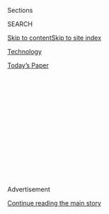<div id="app">

<div>

<div>

<div>

<div class="NYTAppHideMasthead css-1q2w90k e1suatyy0">

<div class="section css-ui9rw0 e1suatyy2">

<div class="css-eph4ug er09x8g0">

<div class="css-6n7j50">

</div>

<span class="css-1dv1kvn">Sections</span>

<div class="css-10488qs">

<span class="css-1dv1kvn">SEARCH</span>

</div>

[Skip to content](#site-content)[Skip to site
index](#site-index)

</div>

<div id="masthead-section-label" class="css-1wr3we4 eaxe0e00">

[Technology](https://www.nytimes.com/section/technology)

</div>

<div class="css-10698na e1huz5gh0">

</div>

</div>

<div id="masthead-bar-one" class="section hasLinks css-15hmgas e1csuq9d3">

<div class="css-uqyvli e1csuq9d0">

</div>

<div class="css-1uqjmks e1csuq9d1">

</div>

<div class="css-9e9ivx">

[](https://myaccount.nytimes.com/auth/login?response_type=cookie&client_id=vi)

</div>

<div class="css-1bvtpon e1csuq9d2">

[Today’s
Paper](https://www.nytimes.com/section/todayspaper)

</div>

</div>

</div>

</div>

<div data-aria-hidden="false">

<div id="site-content" data-role="main">

<div>

<div class="css-1aor85t" style="opacity:0.000000001;z-index:-1;visibility:hidden">

<div class="css-1hqnpie">

<div class="css-epjblv">

<span class="css-17xtcya">[Technology](/section/technology)</span><span class="css-x15j1o">|</span><span class="css-fwqvlz">Why
a Data Breach at a Genealogy Site Has Privacy Experts
Worried</span>

</div>

<div class="css-k008qs">

<div class="css-1iwv8en">

<span class="css-18z7m18"></span>

<div>

</div>

</div>

<span class="css-1n6z4y">https://nyti.ms/2BMBLCj</span>

<div class="css-1705lsu">

<div class="css-4xjgmj">

<div class="css-4skfbu" data-role="toolbar" data-aria-label="Social Media Share buttons, Save button, and Comments Panel with current comment count" data-testid="share-tools">

  - 
  - 
  - 
  - 
    
    <div class="css-6n7j50">
    
    </div>

  - 

</div>

</div>

</div>

</div>

</div>

</div>

<div id="NYT_TOP_BANNER_REGION" class="css-13pd83m">

</div>

<div id="top-wrapper" class="css-1sy8kpn">

<div id="top-slug" class="css-l9onyx">

Advertisement

</div>

[Continue reading the main
story](#after-top)

<div class="ad top-wrapper" style="text-align:center;height:100%;display:block;min-height:250px">

<div id="top" class="place-ad" data-position="top" data-size-key="top">

</div>

</div>

<div id="after-top">

</div>

</div>

<div>

<div id="sponsor-wrapper" class="css-1hyfx7x">

<div id="sponsor-slug" class="css-19vbshk">

Supported by

</div>

[Continue reading the main
story](#after-sponsor)

<div id="sponsor" class="ad sponsor-wrapper" style="text-align:center;height:100%;display:block">

</div>

<div id="after-sponsor">

</div>

</div>

<div class="css-186x18t">

</div>

<div class="css-1vkm6nb ehdk2mb0">

# Why a Data Breach at a Genealogy Site Has Privacy Experts Worried

</div>

Nearly two-thirds of GEDmatch’s users opt out of helping law
enforcement. For a brief window this month, that didn’t matter.

<div class="css-79elbk" data-testid="photoviewer-wrapper">

<div class="css-z3e15g" data-testid="photoviewer-wrapper-hidden">

</div>

<div class="css-1a48zt4 ehw59r15" data-testid="photoviewer-children">

![<span class="css-16f3y1r e13ogyst0" data-aria-hidden="true">The
GEDmatch breach shows what can go wrong when stored genetic information
isn’t adequately
safeguarded.</span><span class="css-cnj6d5 e1z0qqy90" itemprop="copyrightHolder"><span class="css-1ly73wi e1tej78p0">Credit...</span><span><span>James
King-Holmes/Science
Source</span></span></span>](https://static01.nyt.com/images/2020/07/30/arts/00xp-GEDmatch-pix-sub/00xp-GEDmatch-pix-sub-articleLarge.jpg?quality=75&auto=webp&disable=upscale)

</div>

</div>

<div class="css-18e8msd">

<div class="css-vp77d3 epjyd6m0">

<div class="css-1baulvz">

By [<span class="css-1baulvz last-byline" itemprop="name">Heather
Murphy</span>](https://www.nytimes.com/by/heather-murphy)

</div>

</div>

  - 
    
    <div class="css-ld3wwf e16638kd2">
    
    Aug. 1, 2020Updated <span class="css-epvm6">9:48 a.m.
    ET</span>
    
    </div>

  - 
    
    <div class="css-4xjgmj">
    
    <div class="css-pvvomx" data-role="toolbar" data-aria-label="Social Media Share buttons, Save button, and Comments Panel with current comment count" data-testid="share-tools">
    
      - 
      - 
      - 
      - 
        
        <div class="css-6n7j50">
        
        </div>
    
      - 
    
    </div>
    
    </div>

</div>

</div>

<div class="section meteredContent css-1r7ky0e" name="articleBody" itemprop="articleBody">

<div class="css-1fanzo5 StoryBodyCompanionColumn">

<div class="css-53u6y8">

The peculiar matches began early on a Sunday morning. Across the world,
genealogists found that they had numerous new relatives on GEDmatch, a
website known for its role in helping crack the [Golden State Killer
case](https://www.nytimes.com/2020/06/29/us/golden-state-killer-joseph-deangelo.html).

New relatives are typically cause for celebration among genealogists.
But upon close inspection, experienced users noticed that some of the
new relatives seemed to be the DNA equivalent of a Twitter bot or a
Match.com scammer; the DNA did things that actual people’s DNA should
not be able to do.

Others seemed to be suspected murderers and rapists, uploaded by
genealogists working with law enforcement. Users knew that the police
sometimes used the site to try to identify DNA found at crime scenes.
But users found the new profiles strange because they also knew that
profiles made for law enforcement purposes were supposed to be hidden to
prevent tipping off or upsetting a suspect’s relatives amid an
investigation. What really drew attention, however, was the fact that
all one million or so users who had opted not to help law enforcement
had been forced to opt in.

</div>

</div>

<div class="css-nj25e3">

> Gedmatch back up and all kits are still currently switched to police
> accessible <https://t.co/nh91rxpIBI>
> [pic.twitter.com/rN9wHdqSM9](https://t.co/rN9wHdqSM9)
> 
> — Graham Coop (@Graham\_Coop)
> [July 19, 2020](https://twitter.com/Graham_Coop/status/1284882121014702080?ref_src=twsrc%5Etfw)

</div>

<div class="css-1fanzo5 StoryBodyCompanionColumn">

<div class="css-53u6y8">

GEDmatch, a longstanding family history site containing around 1.4
million people’s genetic information, had experienced a data breach. The
peculiar matches were not new uploads but rather the result of two
back-to-back hacks, which overrode existing user settings, according to
Brett Williams, the chief executive of Verogen, a forensic company that
has owned GEDmatch [since
December](https://slate.com/technology/2019/12/gedmatch-verogen-genetic-genealogy-law-enforcement.html).

</div>

</div>

<div class="css-1fanzo5 StoryBodyCompanionColumn">

<div class="css-53u6y8">

Though the growth of genealogy sites has [slowed
slightly](https://www.cnbc.com/2020/01/23/23andme-lays-off-100-people-ceo-anne-wojcicki-explains-why.html)
in recent years, their [use by the
police](https://www.nytimes.com/2019/04/25/us/golden-state-killer-dna.html)
has increased. After the authorities in California used GEDmatch in 2018
to identify [a
suspect](https://www.nytimes.com/2018/04/26/us/joseph-james-deangelo.html)
in the decades-long Golden State Killer case, police departments across
the country began to dig through their cold case files in the hopes that
this new technique could solve old crimes.

And GEDmatch was often their preferred site. Unlike the genealogy
services Ancestry and 23andMe, which are marketed to people who are new
to using DNA to learn about themselves, GEDmatch caters to more advanced
researchers. The site appeals to the police because it allows DNA that
has been processed elsewhere to be uploaded. Verogen has a long history
of working with law enforcement, and the acquisition of GEDmatch further
solidified this collaboration.

Scientists and genealogists say the GEDmatch breach — which exposed more
than a million additional profiles to law enforcement officials — offers
an important window into what can go wrong when those responsible for
storing genetic information fail to take necessary precautions.

In an interview, Mr. Williams said that the first breach occurred early
on July 19. After shutting down the site, his team “covered up the
vulnerability,” he said, and brought it back online, but only briefly.
“On Monday we took the site down again because it was clear the
hackers were trying again,” he said.

</div>

</div>

<div class="css-1fanzo5 StoryBodyCompanionColumn">

<div class="css-53u6y8">

This time the site remained down for nearly a week. “We’re taking an
abundance of caution because we don’t want to end up in the same
situation again,” Mr. Williams said.

Mr. Williams said he had hired an outside security team and contacted
the F.B.I. to see if the agency would investigate. The F.B.I. did not
respond to a request for comment.

All was far from resolved when the site’s settings were restored, said
Debbie Kennett, a genealogist in England, who[wrote
about](https://cruwys.blogspot.com/2020/07/major-privacy-breach-at-gedmatch.html)
the breach on her blog. We’re stuck with our DNA for life, she said.
“Once it’s out there it’s not like an email address you can change,”
she said in an interview. Because of its interconnected nature, she
added, when any one person’s genetic information is exposed, the exposed
DNA can potentially affect their family members too.

In a paper published [last
year](https://www.ucdavis.edu/news/hobbyist-dna-services-may-be-open-genetic-hacking/),
Michael Edge, a professor of biological sciences at the University of
Southern California, and fellow researchers warned several genealogy
websites that they were vulnerable to data breaches.

“Of course, hacks happen to lots of companies, even entities that take
security very seriously,” he said. “At the same time, GEDmatch’s, and
eventually Verogen’s, response to our paper didn’t inspire much
confidence that they were taking it seriously.” Other genealogy
websites, he added, seemed more open to the researchers’ recommendations
for improving security.

For many, the presence of fake users in GEDmatch was as alarming as the
breach itself. Genealogists know that they cannot trust names or emails.
They also know that a user can easily upload someone else’s genetic
profile. But the breach exposed that behind the scenes, hidden by
privacy settings, were all kinds of profiles of people who were not even
real.

The giveaway that the matches were not actual relatives was that their
DNA was too good to be true, said Leah Larkin, a biologist who runs [DNA
Geek,](https://thednageek.com/about/) a genealogical research company.
People who managed profiles for many clients and relatives repeatedly
found that these fake users somehow were displayed as close relatives
across the unrelated profiles. Their visible ancestry information
reinforced the matches were impossible and suggested the fake profiles
had been designed to trick the site’s search algorithm for some reason.

</div>

</div>

<div class="css-1fanzo5 StoryBodyCompanionColumn">

<div class="css-53u6y8">

In Dr. Edge’s paper, he warned that it was possible to create fake
profiles to identify people with genetic variants associated with
Alzheimer’s and other diseases.

“If something is just a geeky genealogist messing around, there is no
concern,” Dr. Larkin said. But it becomes a problem, she said, if users
are trying to find people who all share a particular genetic mutation or
trait, as Dr. Edge cautioned. Such information could be abused by
insurance companies, pharmaceutical companies or others, she said.

The breach also reinforced something that genealogists have been saying
for years: Mixing genealogy and law enforcement is messy, even when you
try to draw clear lines. Until two years ago, the primary DNA databases
that law enforcement used for investigations were maintained by the
F.B.I. and the police. That changed with the Golden State Killer case in
2018.

As police departments rushed to reinvestigate cold cases, GEDmatch,
which at the time was [run by two family history hobbyists as a sort of
passion
project](https://www.nytimes.com/2018/10/15/science/gedmatch-genealogy-cold-cases.html),
tried to serve two audiences: genealogists who simply wanted to trace
their family tree and law enforcement officials who wanted to know if a
murder or a rapist was hiding in one of its branches. Amid a backlash,
GEDmatch [changed its
policy](https://www.legalgenealogist.com/2019/05/19/gedmatch-reverses-course/)
in May 2019 so that only users who explicitly opted to help law
enforcement would show up in police searches. Still, there [is little
regulation](https://www.nytimes.com/2019/10/05/us/genetic-genealogy-guidelines-privacy.html)
around how the authorities can use GEDmatch and other genealogy
databases, so it’s largely up to the companies and their users to police
themselves.

And as the breach demonstrated, users’ wishes could be quickly
overridden.

For some users, the reason for keeping their profiles private is
philosophical. Even if helping law enforcement could mean helping catch
a killer, they do not want their genetic information used to incriminate
their relatives. Others, like Carolynn ni Lochlainn, a genealogist from
Huntington, N.Y., keep their profiles private because they worry the
data will be improperly used to arrest innocent people.

“I work with a lot of Black clients and cousins, and I was most angered
by the inexcusable risk at which they were placed,” Ms. ni Lochlainn,
said.

Colleen Fitzpatrick, the founder of Identifinders International, which
applies forensic genealogy techniques toward identifying unclaimed
remains and suspects in crimes, oversees a team that relies heavily on
GEDmatch.

</div>

</div>

<div class="css-1fanzo5 StoryBodyCompanionColumn">

<div class="css-53u6y8">

Her team was affected differently than the genealogists’ clients. They
had uploaded DNA from crime scenes and unidentified babies who had been
abandoned by their mothers. Because they’d checked the law enforcement
box, these profiles were not supposed to show up in their relative’s
searches. For a brief window in time, “the whole database, they could
see us,” she said.

She said it was unlikely that anyone working with law enforcement had
exploited the breach to obtain a match against a relative’s will, given
the short amount of time involved. “It wasn’t this magnificent reveal
that we’re going to cash in on,” she said.

Nonetheless, the breach undeniably undermined trust for all, she said.
“I think Verogen needs to up its game,” she said.

</div>

</div>

<div>

</div>

</div>

<div>

</div>

<div>

</div>

<div>

</div>

<div>

<div id="bottom-wrapper" class="css-1ede5it">

<div id="bottom-slug" class="css-l9onyx">

Advertisement

</div>

[Continue reading the main
story](#after-bottom)

<div id="bottom" class="ad bottom-wrapper" style="text-align:center;height:100%;display:block;min-height:90px">

</div>

<div id="after-bottom">

</div>

</div>

</div>

</div>

</div>

## Site Index

<div>

</div>

## Site Information Navigation

  - [© <span>2020</span> <span>The New York Times
    Company</span>](https://help.nytimes.com/hc/en-us/articles/115014792127-Copyright-notice)

<!-- end list -->

  - [NYTCo](https://www.nytco.com/)
  - [Contact
    Us](https://help.nytimes.com/hc/en-us/articles/115015385887-Contact-Us)
  - [Work with us](https://www.nytco.com/careers/)
  - [Advertise](https://nytmediakit.com/)
  - [T Brand Studio](http://www.tbrandstudio.com/)
  - [Your Ad
    Choices](https://www.nytimes.com/privacy/cookie-policy#how-do-i-manage-trackers)
  - [Privacy](https://www.nytimes.com/privacy)
  - [Terms of
    Service](https://help.nytimes.com/hc/en-us/articles/115014893428-Terms-of-service)
  - [Terms of
    Sale](https://help.nytimes.com/hc/en-us/articles/115014893968-Terms-of-sale)
  - [Site
    Map](https://spiderbites.nytimes.com)
  - [Help](https://help.nytimes.com/hc/en-us)
  - [Subscriptions](https://www.nytimes.com/subscription?campaignId=37WXW)

</div>

</div>

</div>

</div>
